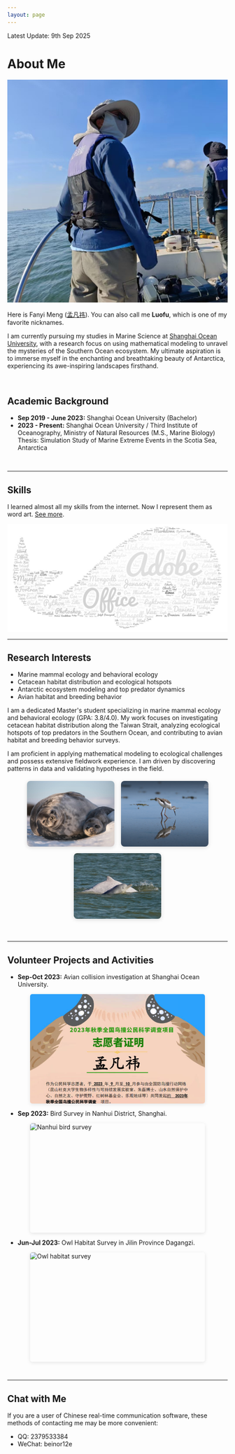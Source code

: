 ```yaml
---
layout: page
---
```


<style>
.image-grid {
    display: flex;
    justify-content: center;
    gap: 10px;
    flex-wrap: wrap;
    margin: 10px 0;
}

.image-grid img {
    width: 250px;
    height: 180px;
    object-fit: cover;
    border-radius: 5px;
    box-shadow: 0 2px 8px rgba(0,0,0,0.1);
}

.image-grid-2 {
    display: flex;
    justify-content: center;
    gap: 15px;
    flex-wrap: wrap;
    margin: 10px 0;
}

.image-grid-2 img {
    width: 300px;
    height: 200px;
    object-fit: cover;
    border-radius: 5px;
    box-shadow: 0 2px 8px rgba(0,0,0,0.1);
}

.single-image {
    display: flex;
    justify-content: center;
    margin: 10px 0;
}

.single-image img {
    width: 400px;
    height: 250px;
    object-fit: cover;
    border-radius: 5px;
    box-shadow: 0 2px 8px rgba(0,0,0,0.1);
}

.third {
    display: flex;
    justify-content: center;
    gap: 15px;
    flex-wrap: wrap;
    margin: 20px 0;
}

.third img {
    width: 200px;
    height: 150px;
    object-fit: cover;
    border-radius: 8px;
    box-shadow: 0 2px 10px rgba(0,0,0,0.15);
}
</style>

Latest Update: 9th Sep 2025 &nbsp;

# About Me

<img src="images/luofu02.jpg" class="floatpic" alt="Profile photo of Fanyi Meng">

Here is Fanyi Meng ([孟凡祎](https://yun-tianming.github.io/file/CV_2.pdf)). You can also call me **Luofu**, which is one of my favorite nicknames.

I am currently pursuing my studies in Marine Science at [Shanghai Ocean University](https://www.shou.edu.cn/), with a research focus on using mathematical modeling to unravel the mysteries of the Southern Ocean ecosystem. My ultimate aspiration is to immerse myself in the enchanting and breathtaking beauty of Antarctica, experiencing its awe-inspiring landscapes firsthand.

<br>

## Academic Background

- **Sep 2019 - June 2023:** Shanghai Ocean University (Bachelor)
- **2023 - Present:** Shanghai Ocean University / Third Institute of Oceanography, Ministry of Natural Resources (M.S., Marine Biology)  
  Thesis: Simulation Study of Marine Extreme Events in the Scotia Sea, Antarctica

<br>

---

## Skills

I learned almost all my skills from the internet. Now I represent them as word art. [See more](https://circular-kettle-026.notion.site/Cyber-skills-f142f39dc38048d8bde60bcfc83411e2).

<img src="images/wordart.jpg" alt="Skills word art visualization">

<br>

---

## Research Interests

- Marine mammal ecology and behavioral ecology
- Cetacean habitat distribution and ecological hotspots
- Antarctic ecosystem modeling and top predator dynamics
- Avian habitat and breeding behavior

I am a dedicated Master's student specializing in marine mammal ecology and behavioral ecology (GPA: 3.8/4.0). My work focuses on investigating cetacean habitat distribution along the Taiwan Strait, analyzing ecological hotspots of top predators in the Southern Ocean, and contributing to avian habitat and breeding behavior surveys.

I am proficient in applying mathematical modeling to ecological challenges and possess extensive fieldwork experience. I am driven by discovering patterns in data and validating hypotheses in the field.

<div class="third">
<img src="/images/seal1.jpg" alt="Marine seal research">
<img src="/images/hengyun.jpg" alt="Research vessel">
<img src="/images/dolphin.jpg" alt="Dolphin research">
</div>

<br>

---


## Volunteer Projects and Activities

- **Sep-Oct 2023:** Avian collision investigation at Shanghai Ocean University.

<div class="single-image">
<img src="/gallery/news/009.jpg" alt="Bird collision investigation">
</div>

- **Sep 2023:** Bird Survey in Nanhui District, Shanghai.

<div class="single-image">
<img src="/gallery/news/006.jpg" alt="Nanhui bird survey">
</div>

- **Jun-Jul 2023:** Owl Habitat Survey in Jilin Province Dagangzi.

<div class="single-image">
<img src="/gallery/news/003.jpg" alt="Owl habitat survey">
</div>

<br>

---

## Chat with Me

If you are a user of Chinese real-time communication software, these methods of contacting me may be more convenient:

- QQ: 2379533384
- WeChat: beinor12e